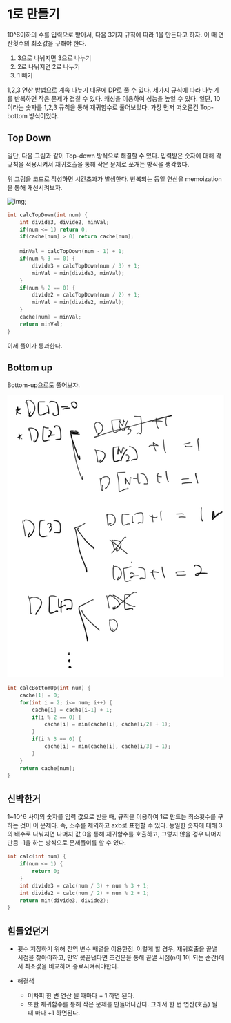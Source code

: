 # 1로 만들기

10^6이하의 수를 입력으로 받아서, 다음 3가지 규칙에 따라 1을 만든다고 하자. 이 때 연산횟수의 최소값을 구해야 한다. 

1. 3으로 나눠지면 3으로 나누기
2. 2로 나눠지면 2로 나누기
3. 1 빼기

1,2,3 연산 방법으로 계속 나누기 때문에 DP로 풀 수 있다. 세가지 규칙에 따라 나누기를 반복하면 작은 문제가 겹칠 수 있다. 캐싱을 이용하여 성능을 높일 수 있다. 일단, 10이라는 숫자를 1,2,3 규칙을 통해 재귀함수로 풀어보았다. 가장 먼저 떠오른건 Top-bottom 방식이었다. 

## Top Down

일단, 다음 그림과 같이 Top-down 방식으로 해결할 수 있다. 입력받은 숫자에 대해 각 규칙을 적용시켜서  재귀호출을 통해 작은 문제로 쪼개는 방식을 생각했다.

위 그림을 코드로 작성하면 시간초과가 발생한다. 반복되는 동일 연산을 memoization을 통해 개선시켜보자.

![img]('/topdown.png');

```C++
int calcTopDown(int num) {
    int divide3, divide2, minVal;
    if(num <= 1) return 0;
    if(cache[num] > 0) return cache[num];
    
    minVal = calcTopDown(num - 1) + 1;
    if(num % 3 == 0) {
        divide3 = calcTopDown(num / 3) + 1;
        minVal = min(divide3, minVal);
    }
    if(num % 2 == 0) {
        divide2 = calcTopDown(num / 2) + 1;
        minVal = min(divide2, minVal);
    }
    cache[num] = minVal;
    return minVal;
}
```

이제 풀이가 통과한다.

## Bottom up

Bottom-up으로도 풀어보자.

![img](./bottomup.png)

```C++
int calcBottomUp(int num) {
    cache[1] = 0;
    for(int i = 2; i<= num; i++) {
        cache[i] = cache[i-1] + 1;
        if(i % 2 == 0) {
            cache[i] = min(cache[i], cache[i/2] + 1);
        }
        if(i % 3 == 0) {
            cache[i] = min(cache[i], cache[i/3] + 1);
        }
    }
    return cache[num];
}
```

## 신박한거

1~10^6 사이의 숫자를 입력 값으로 받을 때, 규칙을 이용하여 1로 만드는 최소횟수를 구하는 것이 이 문제다. 즉, 소수를 제외하고 axb로 표현할 수 있다. 동일한 숫자에 대해 3의 배수로 나눠지면 나머지 값 0을 통해 재귀함수를 호출하고, 그렇지 않을 경우 나머지만큼 -1을 하는 방식으로 문제풀이를 할 수 있다. 

```C++
int calc(int num) {
    if(num <= 1) {
        return 0;
    }
    int divide3 = calc(num / 3) + num % 3 + 1;
    int divide2 = calc(num / 2) + num % 2 + 1;
    return min(divide3, divide2);
}
```


## 힘들었던거

- 횟수 저장하기 위해 전역 변수 배열을 이용한점. 이렇게 할 경우, 재귀호출을 끝낼 시점을 찾아야하고, 만약 못끝낸다면 조건문을 통해 끝낼 시점(n이 1이 되는 순간)에서 최소값을 비교하며 종료시켜줘야한다.

- 해결책
  - 어차피 한 번 연산 될 때마다 + 1 하면 된다.
  - 또한 재귀함수를 통해 작은 문제를 만들어나간다. 그래서 한 번 연산(호출) 될 때 마다 +1 하면된다. 

